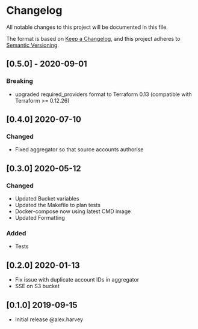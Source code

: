 # Changelog
All notable changes to this project will be documented in this file.

The format is based on [Keep a Changelog](https://keepachangelog.com/en/1.0.0/),
and this project adheres to [Semantic Versioning](https://semver.org/spec/v2.0.0.html).

## [0.5.0] - 2020-09-01
### Breaking
- upgraded required_providers format to Terraform 0.13 (compatible with Terraform >= 0.12.26)

## [0.4.0] 2020-07-10
### Changed
- Fixed aggregator so that source accounts authorise

## [0.3.0] 2020-05-12
### Changed
- Updated Bucket variables
- Updated the Makefile to plan tests
- Docker-compose now using latest CMD image
- Updated Formatting
### Added
- Tests


## [0.2.0] 2020-01-13
- Fix issue with duplicate account IDs in aggregator
- SSE on S3 bucket

## [0.1.0] 2019-09-15
- Initial release @alex.harvey
